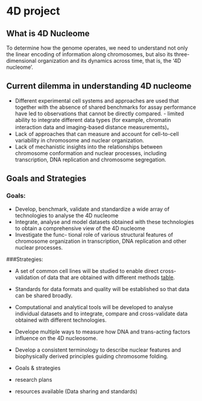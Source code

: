 # 4D project

## What is 4D Nucleome
To determine how the genome operates, we need to understand not only the linear encoding of information along chromosomes, but also its three-dimensional organization and its dynamics across time, that is, the ‘4D nucleome’.

## Current dilemma in understanding 4D nucleome
- Different experimental cell systems and approaches are used that together with the absence of shared benchmarks for assay performance have led to observations that cannot be directly compared. - limited ability to integrate different data types (for example, chromatin interaction data and imaging-based distance measurements)。
- Lack of approaches that can measure and account for cell-to-cell variability in chromosome and nuclear organization.
- Lack of mechanistic insights into the relationships between chromosome conformation and nuclear processes, including transcription, DNA replication and chromosome segregation.

## Goals and Strategies 
### Goals:
- Develop, benchmark, validate and standardize a wide array of technologies to analyse the 4D nucleome
- Integrate, analyse and model datasets obtained with these technologies to obtain a comprehensive view of the 4D nucleome
- Investigate the func- tional role of various structural features of chromosome organization in transcription, DNA replication and other nuclear processes. 

###Strategies:
- A set of common cell lines will be studied to enable direct cross- validation of data that are obtained with different methods [table](https://www.nature.com/articles/nature23884#t1).
- Standards for data formats and quality will be established so that data can be shared broadly.
- Computational and analytical tools will be developed to analyse individual datasets and to integrate, compare and cross-validate data obtained with different technologies.
- Develope multiple ways to measure how DNA and trans-acting factors influence on the 4D nucleosome.
- Develop a consistent terminology to describe nuclear features and biophysically derived principles guiding chromosome folding.





- Goals & strategies
- research plans
- resources available (Data sharing and standards)







